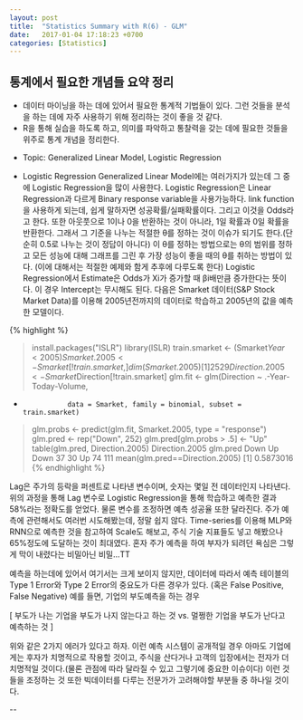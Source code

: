 ```yaml
---
layout: post
title:  "Statistics Summary with R(6) - GLM"
date:   2017-01-04 17:18:23 +0700
categories: [Statistics]
---
```



## 통계에서 필요한 개념들 요약 정리
+   데이터 마이닝을 하는 데에 있어서 필요한 통계적 기법들이 있다. 그런 것들을 분석을 하는 데에 자주 사용하기 위해 정리하는 것이 좋을 것 같다.
+	R을 통해 실습을 하도록 하고, 의미를 파악하고 통찰력을 갖는 데에 필요한 것들을 위주로 통계 개념을 정리한다.

- Topic: Generalized Linear Model, Logistic Regression

+	Logistic Regression
Generalized Linear Model에는 여러가지가 있는데 그 중에 Logistic Regression을 많이 사용한다.
Logistic Regression은 Linear Regression과 다르게 Binary response variable을 사용가능하다.
link function을 사용하게 되는데, 쉽게 말하자면 성공확률/실패확률이다. 그리고 이것을 Odds라고 한다.
또한 아웃풋으로 1이나 0을 반환하는 것이 아니라, 1일 확률과 0일 확률을 반환한다.
그래서 그 기준을 나누는 적절한 θ를 정하는 것이 이슈가 되기도 한다.(단순히 0.5로 나누는 것이 정답이 아니다)
이 θ를 정하는 방법으로는 θ의 범위를 정하고 모든 성능에 대해 그래프를 그린 후 가장 성능이 좋을 때의 θ를 취하는 방법이 있다.
(이에 대해서는 적절한 예제와 함게 추후에 다루도록 한다)
Logistic Regression에서 Estimate은 Odds가 Xi가 증가할 때 βi배만큼 증가한다는 뜻이다.
이 경우 Intercept는 무시해도 된다.
다음은 Smarket 데이터(S&P Stock Market Data)를 이용해 2005년전까지의 데이터로 학습하고 2005년의 값을 예측한 모델이다.

{% highlight %}
> install.packages("ISLR")
> library(ISLR)
> train.smarket <- (Smarket$Year < 2005)
> Smarket.2005 <- Smarket[!train.smarket, ]
> dim(Smarket.2005)
[1] 252   9
> Direction.2005 <- Smarket$Direction[!train.smarket]
> glm.fit <- glm(Direction ~ .-Year-Today-Volume,
+                data = Smarket, family = binomial, subset = train.smarket)
> glm.probs <- predict(glm.fit, Smarket.2005, type = "response")
> glm.pred <- rep("Down", 252)
> glm.pred[glm.probs > .5] <- "Up"
> table(glm.pred, Direction.2005)
        Direction.2005
glm.pred Down  Up
    Down   37  30
    Up     74 111
> mean(glm.pred==Direction.2005)
[1] 0.5873016
{% endhighlight %}

Lag은 주가의 등락을 퍼센트로 나타낸 변수이며, 숫자는 몇일 전 데이터인지 나타낸다.
위의 과정을 통해 Lag 변수로 Logistic Regression을 통해 학습하고 예측한 결과 58%라는 정확도를 얻었다.
물론 변수를 조정하면 예측 성공율 또한 달라진다.
주가 예측에 관련해서도 여러번 시도해봤는데, 정말 쉽지 않다.
Time-series를 이용해 MLP와 RNN으로 예측한 것을 참고하여 Scale도 해보고, 주식 기술 지표들도 넣고 해봤으나 65%정도에 도달하는 것이 최대였다.
혼자 주가 예측을 하여 부자가 되려던 욕심은 그렇게 막이 내렸다는 비밀아닌 비밀...TT

예측을 하는데에 있어서 여기서는 크게 보이지 않지만, 데이터에 따라서 예측 테이블의 Type 1 Error와 Type 2 Error의 중요도가 다른 경우가 있다.
(혹은 False Positive, False Negative)
예를 들면, 기업의 부도예측을 하는 경우

[ 부도가 나는 기업을 부도가 나지 않는다고 하는 것 vs. 멀쩡한 기업을 부도가 난다고 예측하는 것 ]

위와 같은 2가지 에러가 있다고 하자.
이런 예측 시스템이 공개적일 경우 아마도 기업에게는 후자가 치명적으로 작용할 것이고, 주식을 산다거나 고객의 입장에서는 전자가 더 치명적일 것이다.(물론 관점에 따라 달라질 수 있고 그렇기에 중요한 이슈이다)
이런 것들을 조정하는 것 또한 빅데이터를 다루는 전문가가 고려해야할 부분들 중 하나일 것이다.

--